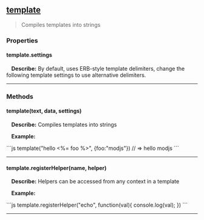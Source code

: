 ## <a href="#template" name="template">template</a>
> Compiles templates into strings


### Properties

#### template.settings
<p> <b>&nbsp;&nbsp;&nbsp;&nbsp;Describe:</b> By default, uses ERB-style template delimiters, change the following template settings to use alternative delimiters.</p>
<hr>




### Methods

#### template(text, data, settings)
<p> <b>&nbsp;&nbsp;&nbsp;&nbsp;Describe:</b> Compiles templates into strings</p>

<p> <b>&nbsp;&nbsp;&nbsp;&nbsp;Example:</b></p>
```js
template("hello <%= foo %>", {foo:"modjs"}) // => hello modjs
```

<hr>

#### template.registerHelper(name, helper)
<p> <b>&nbsp;&nbsp;&nbsp;&nbsp;Describe:</b> Helpers can be accessed from any context in a template</p>

<p> <b>&nbsp;&nbsp;&nbsp;&nbsp;Example:</b></p>
```js
 template.registerHelper("echo", function(val){
     console.log(val);
 })
```

<hr>





